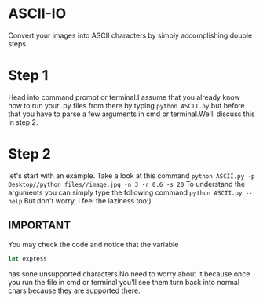 # ASCII-IO
Convert your images into ASCII characters by simply accomplishing double steps.
# Step 1
Head into command prompt or terminal.I assume that you already know how to
run your .py files from there by typing `python ASCII.py` but before that you have to parse a few arguments in cmd or terminal.We'll discuss this in step 2.
# Step 2
let's start with an example.
Take a look at this command
`python ASCII.py -p Desktop//python_files//image.jpg -n 3 -r 0.6 -s 20`
To understand the arguments you can simply type
the following command
`python ASCII.py --help`
But don't worry, I feel the laziness too:)
## IMPORTANT
You may check the code and notice that the variable 
```JavaScript
let express
```
has sone unsupported characters.No need to worry about it because once you run the file in cmd or terminal you'll see them turn back into normal chars because they are supported there.
